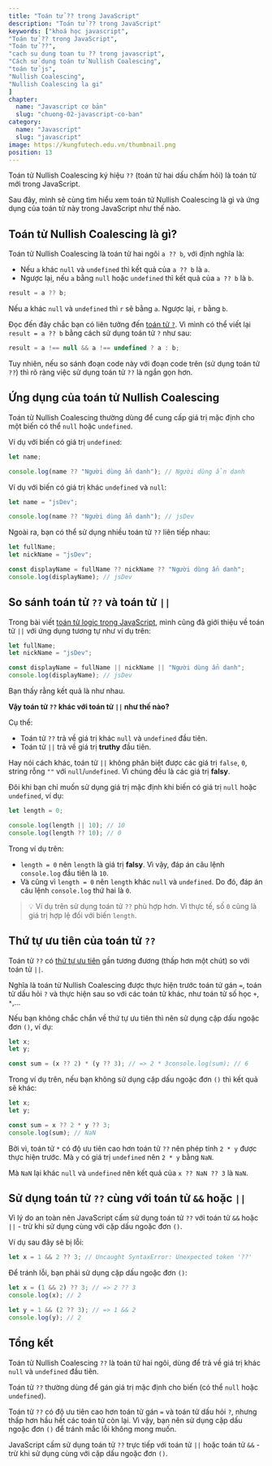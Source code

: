 ```yaml
---
title: "Toán tử ?? trong JavaScript"
description: "Toán tử ?? trong JavaScript"
keywords: ["khoá học javascript",
"Toán tử ?? trong JavaScript",
"Toán tử ??",
"cach su dung toan tu ?? trong javascript",
"Cách sử dụng toán tử Nullish Coalescing",
"toán tử js",
"Nullish Coalescing",
"Nullish Coalescing la gi"
]
chapter:
  name: "Javascript cơ bản"
  slug: "chuong-02-javascript-co-ban"
category:
  name: "Javascript"
  slug: "javascript"
image: https://kungfutech.edu.vn/thumbnail.png
position: 13
---
```


Toán tử Nullish Coalescing ký hiệu `??` (toán tử hai dấu chấm hỏi) là toán tử mới trong JavaScript.

Sau đây, mình sẽ cùng tìm hiểu xem toán tử Nullish Coalescing là gì và ứng dụng của toán tử này trong JavaScript như thế nào.

## Toán tử Nullish Coalescing là gì?

Toán tử Nullish Coalescing là toán tử hai ngôi `a ?? b`, với định nghĩa là:

- Nếu `a` khác `null` và `undefined` thì kết quả của `a ?? b` là `a`.
- Ngược lạị, nếu `a` bằng `null` hoặc `undefined` thì kết quả của `a ?? b` là `b`.

<content-example />

```js
result = a ?? b;
```

Nếu a khác `null` và `undefined` thì `r` sẽ bằng `a`. Ngược lại, `r` bằng `b`.

Đọc đến đây chắc bạn có liên tưởng đến [toán tử `?`](/bai-viet/javascript/cau-truc-re-nhanh-trong-javascript). Vì mình có thể viết lại `result = a ?? b` bằng cách sử dụng toán tử `?` như sau:

```js
result = a !== null && a !== undefined ? a : b;
```

Tuy nhiên, nếu so sánh đoạn code này với đoạn code trên (sử dụng toán tử `??`) thì rõ ràng việc sử dụng toán tử `??` là ngắn gọn hơn.

## Ứng dụng của toán tử Nullish Coalescing

Toán tử Nullish Coalescing thường dùng để cung cấp giá trị mặc định cho một biến có thể `null` hoặc `undefined`.

Ví dụ với biến có giá trị `undefined`:

```js
let name;

console.log(name ?? "Người dùng ẩn danh"); // Người dùng ẩn danh
```

Ví dụ với biến có giá trị khác `undefined` và `null`:

```js
let name = "jsDev";

console.log(name ?? "Người dùng ẩn danh"); // jsDev
```

Ngoài ra, bạn có thể sử dụng nhiều toán tử `??` liên tiếp nhau:

```js
let fullName;
let nickName = "jsDev";

const displayName = fullName ?? nickName ?? "Người dùng ẩn danh";
console.log(displayName); // jsDev
```

## So sánh toán tử `??` và toán tử `||`

Trong bài viết [toán tử logic trong JavaScript](/bai-viet/javascript/toan-tu-logic-trong-javascript), mình cũng đã giới thiệu về toán tử `||` với ứng dụng tương tự như ví dụ trên:

```js
let fullName;
let nickName = "jsDev";

const displayName = fullName || nickName || "Người dùng ẩn danh";
console.log(displayName); // jsDev
```

Bạn thấy rằng kết quả là như nhau.

**Vậy toán tử `??` khác với toán tử `||` như thế nào?**

Cụ thể:

- Toán tử `??` trả về giá trị khác `null` và `undefined` đầu tiên.
- Toán tử `||` trả về giá trị **truthy** đầu tiên.

Hay nói cách khác, toán tử `||` không phân biệt được các giá trị `false`, `0`, string rỗng `""` với `null`/`undefined`. Vì chúng đều là các giá trị **falsy**.

Đôi khi bạn chỉ muốn sử dụng giá trị mặc định khi biến có giá trị `null` hoặc `undefined`, ví dụ:

```js
let length = 0;

console.log(length || 10); // 10
console.log(length ?? 10); // 0
```

Trong ví dụ trên:

- `length = 0` nên `length` là giá trị **falsy**. Vì vậy, đáp án câu lệnh `console.log` đầu tiên là `10`.
- Và cũng vì `length = 0` nên `length` khác `null` và `undefined`. Do đó, đáp án câu lệnh `console.log` thứ hai là `0`.

> 💡 Ví dụ trên sử dụng toán tử `??` phù hợp hơn. Vì thực tế, số `0` cũng là giá trị hợp lệ đối với biến `length`.

## Thứ tự ưu tiên của toán tử `??`

Toán tử `??` có [thứ tự ưu tiên](https://developer.mozilla.org/en-US/docs/Web/JavaScript/Reference/Operators/Operator_Precedence#table) gần tương đương (thấp hơn một chút) so với toán tử `||`.

Nghĩa là toán tử Nullish Coalescing được thực hiện trước toán tử gán `=`, toán tử dấu hỏi `?` và thực hiện sau so với các toán tử khác, như toán tử số học `+`, `*`,...

Nếu bạn không chắc chắn về thứ tự ưu tiên thì nên sử dụng cặp dấu ngoặc đơn `()`, ví dụ:

```js
let x;
let y;

const sum = (x ?? 2) * (y ?? 3); // => 2 * 3console.log(sum); // 6
```

Trong ví dụ trên, nếu bạn không sử dụng cặp dấu ngoặc đơn `()` thì kết quả sẽ khác:

```js
let x;
let y;

const sum = x ?? 2 * y ?? 3;
console.log(sum); // NaN
```

Bởi vì, toán tử `*` có độ ưu tiên cao hơn toán tử `??` nên phép tính `2 * y` được thực hiện trước. Mà `y` có giá trị `undefined` nên `2 * y` bằng `NaN`.

Mà `NaN` lại khác `null` và `undefined` nên kết quả của `x ?? NaN ?? 3` là `NaN`.

## Sử dụng toán tử `??` cùng với toán tử `&&` hoặc `||`

Vì lý do an toàn nên JavaScript cấm sử dụng toán tử `??` với toán tử `&&` hoặc `||` - trừ khi sử dụng cùng với cặp dấu ngoặc đơn `()`.

Ví dụ sau đây sẽ bị lỗi:

```js
let x = 1 && 2 ?? 3; // Uncaught SyntaxError: Unexpected token '??'
```

Để tránh lỗi, bạn phải sử dụng cặp dấu ngoặc đơn `()`:

```js
let x = (1 && 2) ?? 3; // => 2 ?? 3
console.log(x); // 2

let y = 1 && (2 ?? 3); // => 1 && 2
console.log(y); // 2
```

## Tổng kết

Toán tử Nullish Coalescing `??` là toán tử hai ngôi, dùng để trả về giá trị khác `null` và `undefined` đầu tiên.

Toán tử `??` thường dùng để gán giá trị mặc định cho biến (có thể `null` hoặc `undefined`).

Toán tử `??` có độ ưu tiên cao hơn toán tử gán `=` và toán tử dấu hỏi `?`, nhưng thấp hơn hầu hết các toán tử còn lại. Vì vậy, bạn nên sử dụng cặp dấu ngoặc đơn `()` để tránh mắc lỗi không mong muốn.

JavaScript cấm sử dụng toán tử `??` trực tiếp với toán tử `||` hoặc toán tử `&&` - trừ khi sử dụng cùng với cặp dấu ngoặc đơn `()`.
